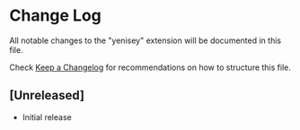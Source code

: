 # Change Log

All notable changes to the "yenisey" extension will be documented in this file.

Check [Keep a Changelog](http://keepachangelog.com/) for recommendations on how to structure this file.

## [Unreleased]

- Initial release